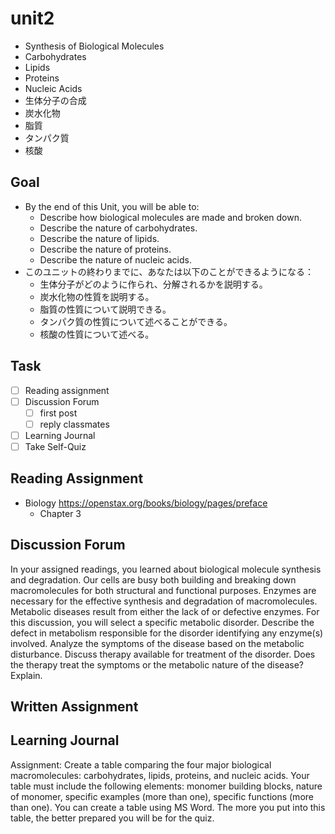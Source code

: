 # unit2

- Synthesis of Biological Molecules
- Carbohydrates
- Lipids
- Proteins
- Nucleic Acids
- 生体分子の合成
- 炭水化物
- 脂質
- タンパク質
- 核酸

## Goal

- By the end of this Unit, you will be able to:
  - Describe how biological molecules are made and broken down.
  - Describe the nature of carbohydrates.
  - Describe the nature of lipids.
  - Describe the nature of proteins.
  - Describe the nature of nucleic acids.
- このユニットの終わりまでに、あなたは以下のことができるようになる：
  - 生体分子がどのように作られ、分解されるかを説明する。
  - 炭水化物の性質を説明する。
  - 脂質の性質について説明できる。
  - タンパク質の性質について述べることができる。
  - 核酸の性質について述べる。

## Task

- [ ] Reading assignment
- [ ] Discussion Forum
  - [ ] first post
  - [ ] reply classmates
- [ ] Learning Journal
- [ ] Take Self-Quiz

## Reading Assignment

- Biology <https://openstax.org/books/biology/pages/preface>
  - Chapter 3

## Discussion Forum

In your assigned readings, you learned about biological molecule synthesis and degradation. Our cells are busy both building and breaking down macromolecules for both structural and functional purposes. Enzymes are necessary for the effective synthesis and degradation of macromolecules. Metabolic diseases result from either the lack of or defective enzymes. For this discussion, you will select a specific metabolic disorder. Describe the defect in metabolism responsible for the disorder identifying any enzyme(s) involved. Analyze the symptoms of the disease based on the metabolic disturbance. Discuss therapy available for treatment of the disorder. Does the therapy treat the symptoms or the metabolic nature of the disease? Explain.

## Written Assignment

## Learning Journal

Assignment: Create a table comparing the four major biological macromolecules: carbohydrates, lipids, proteins, and nucleic acids. Your table must include the following elements: monomer building blocks, nature of monomer, specific examples (more than one), specific functions (more than one). You can create a table using MS Word. The more you put into this table, the better prepared you will be for the quiz.
